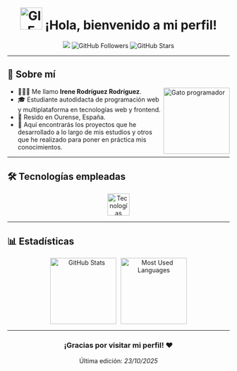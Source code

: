 <div align="center">
  <h1>
    <img src="https://media.tenor.com/i_lnpAd8RzMAAAAi/pikachu-pokemon.gif" alt="GIF animado de bienvenida Pikachu" width="50">
    ¡Hola, bienvenido a mi perfil!
  </h1>
</div>

<div align="center">
  <img src="https://komarev.com/ghpvc/?username=cuentadeirex&color=blue" />
  <img src="https://img.shields.io/github/followers/cuentadeirex?style=social" alt="GitHub Followers" />
  <img src="https://img.shields.io/github/stars/cuentadeirex?style=social" alt="GitHub Stars" />
</div>

---

## 🚀 Sobre mí
<img align="right" height="150" src="https://media1.tenor.com/m/GiUbb4qg_vwAAAAd/csharp-cat-programmer.gif" alt="Gato programador" />

- 💁🏻‍♀️ Me llamo **Irene Rodríguez Rodríguez**.
- 🎓 Estudiante autodidacta de programación web y multiplataforma en tecnologías web y frontend.
- 📍 Resido en Ourense, España. 
- 📃 Aquí encontrarás los proyectos que he desarrollado a lo largo de mis estudios y otros que he realizado para poner en práctica mis conocimientos.

---

## 🛠️ Tecnologías empleadas
<div align="center">
  <img src="https://skillicons.dev/icons?i=java,js,html,css,mysql,git,docker,linux,windows" height="50" alt="Tecnologías" />
</div>

---

## 📊 Estadísticas
<div align="center" style="display: flex; justify-content: center; gap: 10px; flex-wrap: wrap;">
  <img src="https://github-readme-stats.vercel.app/api?username=cuentadeirex&theme=dracula&show_icons=true&include_all_commits=true&count_private=true&hide_border=true" height="150" alt="GitHub Stats">
  <img src="https://github-readme-stats.vercel.app/api/top-langs/?username=cuentadeirex&locale=en&layout=compact&card_width=320&langs_count=5&theme=dracula&hide_border=true" height="150" alt="Most Used Languages">
</div>

---

<div align="center">
  <h3> ¡Gracias por visitar mi perfil! ❤️ </h3>
  <p>Última edición:<i> 23/10/2025</i></p>
</div>

